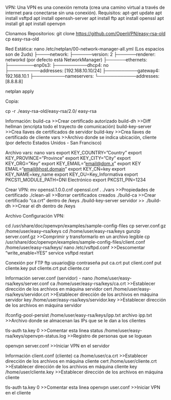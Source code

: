 VPN:
Una VPN es una conexión remota (crea una camino virtual a través de internet para conectarse sin una conexión).
Requisitos:
apt-get update
apt install vsftpd
apt install openssh-server
apt install ftp
apt install openssl
apt install git
apt install openvpn

Clonamos Repositorios:
git clone https://github.com/OpenVPN/easy-rsa-old
cp easy-rsa-old 

Red Estática:
nano /etc/netplan/00-network-manager-all.yml	(Los espacios son de 2uds)
├────network:
	├──────version: 2
	├──────renderer: networkd (por defecto está NetworkManager)
	├──────ethernets:
	├────────enp0s3:
├──────────dhcp4: no
	├──────────addresses: [192.168.10.10/24]
	├──────────gateway4: 192.168.10.1
	├──────────nameservers:
	└────────────addresses: [8.8.8.8]


netplan apply

Copia:


cp -r ./easy-rsa-old/easy-rsa/2.0/ easy-rsa

Información:
build-ca		>>Crear certificado autorizado
build-dh	>>Diff hellman (encripta todo el trayecto de comunicación)
build-key-server	>>Crea llaves de certificados de servidor
build-key	>>Crea llaves de certificado de cliente
vars		>>Archivo donde se indica ubicación, cliente (por defecto Estados Unidos - San Francisco)


Archivo vars:
nano  vars
export KEY_COUNTRY=”Country”
export KEY_PROVINCE=”Province”
export KEY_CITY=”City”
export KEY_ORG=”Key”
export KEY_EMAIL=”email@dom.x”
export KEY EMAIL=”email@host.domain”
export KEY_CN=key
export KEY_NAME=key_name
export KEY_OU=Key_Informativa
export PKCS11_MODULE_PATH=DNI Electrónico
export PKCS11_PIN=1234


Crear VPN:
mv openssl.1.0.0.cnf openssl.cnf
. ./vars				>>Propiedades de certificado
./clean-all			>>Borrar certificados creados
./build-ca			>>Crear certificado “ca.crt” dentro de /keys
./build-key-server servidor	>>
./build-dh			>>Crear el dh dentro de /keys


Archivo Configuración VPN:


cd /usr/share/doc/openvpn/examples/sample-config-files
cp server.conf.gz /home/user/easy–rsa/keys
cd /home/user/easy-rsa/keys
gunzip  server.conf.gz	>>Comprimir y transformarlo en un archivo legible
cp /usr/share/doc/openvpn/examples/sample-config-files/client.conf /home/user/easy-rsa/keys/
nano /etc/vsftpd.conf >>Descomentar “write_enable=YES”
service vsftpd restart


Conexión por FTP
ftp usuario@ip
contraseña
put ca.crt
put client.conf
put cliente.key
put cliente.crt
put cliente.csr


Información server.conf (servidor) - nano /home/user/easy-rsa/keys/server.conf
ca /home/user/easy-rsa/keys/ca.crt		>>Establecer dirección de los archivos en máquina servidor
cert /home/user/easy-rsa/keys/servidor.crt	>>Establecer dirección de los archivos en máquina servidor
key /home/user/easy-rsa/keys/servidor.key	>>Establecer dirección de los archivos en máquina servidor

ifconfig-pool-persist /home/user/easy-rsa/keys/ipp.txt
archivo ipp.txt						>>Archivo donde se almacenan las IPs que se le dan a los clientes

tls-auth ta.key 0						>>Comentar esta linea
status /home/user/easy-rsa/keys/openvpn-status.log	>>Registro de personas que se loguean

openvpn server.conf						>>Iniciar VPN en el servidor


Información client.conf (cliente)
ca /home/user/ca.crt				>>Establecer dirección de los archivos en máquina cliente
cert /home/user/cliente.crt			>>Establecer dirección de los archivos en máquina cliente
key /home/user/cliente.key				>>Establecer dirección de los archivos en máquina cliente

tls-auth ta.key 0						>>Comentar esta linea
openvpn user.conf						>>Iniciar VPN en el cliente



